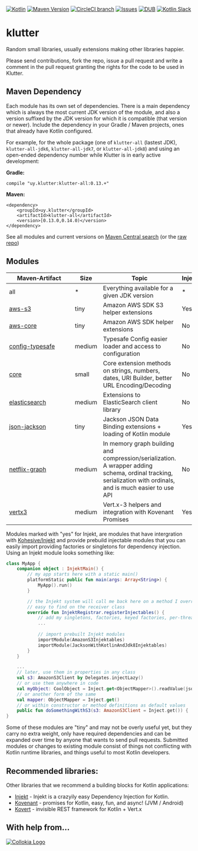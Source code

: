 [![Kotlin](https://img.shields.io/badge/kotlin-1.0.0--rc--1036-blue.svg)](http://kotlinlang.org) [![Maven Version](https://img.shields.io/maven-central/v/uy.klutter/klutter-all-jdk8.svg)](http://search.maven.org/#search%7Cga%7C1%7Cg%3A%22uy.klutter%22) [![CircleCI branch](https://img.shields.io/circleci/project/kohesive/klutter/master.svg)](https://circleci.com/gh/kohesive/klutter/tree/master) [![Issues](https://img.shields.io/github/issues/kohesive/klutter.svg)](https://github.com/kohesive/klutter/issues?q=is%3Aopen) [![DUB](https://img.shields.io/dub/l/vibe-d.svg)](https://github.com/kohesive/klutter/blob/master/LICENSE) [![Kotlin Slack](https://img.shields.io/badge/chat-kotlin%20slack-orange.svg)](http://kotlinslackin.herokuapp.com)

# klutter
Random small libraries, usually extensions making other libraries happier.  

Please send contributions, fork the repo, issue a pull request and write a comment in the pull request granting the
rights for the code to be used in Klutter.

## Maven Dependency

Each module has its own set of dependencies.  There is a main dependency which is always the most current JDK
version of the module, and also a version suffixed by the JDK version for which it is compatible (that version or newer).
Include the dependency in your Gradle / Maven projects, ones that already have Kotlin configured.

For example, for the whole package (one of `klutter-all` (lastest JDK), `klutter-all-jdk6`, `klutter-all-jdk7`, or `klutter-all-jdk8`) and using an
open-ended dependency number while Klutter is in early active development:

**Gradle:**

```
compile "uy.klutter:klutter-all:0.13.+"
```

**Maven:**
```
<dependency>
    <groupId>uy.klutter</groupId>
    <artifactId>klutter-all</artifactId>
    <version>[0.13.0,0.14.0)</version>
</dependency>
```
 
See all modules and current versions on [Maven Central search](http://search.maven.org/#search%7Cga%7C1%7Cg%3A%22uy.klutter%22%20) (or the [raw repo](https://repo1.maven.org/maven2/uy/klutter/))

## Modules

|&nbsp;&nbsp;&nbsp;&nbsp;&nbsp;Maven&#8209;Artifact&nbsp;&nbsp;&nbsp;&nbsp;&nbsp;|Size|Topic|Injekt|
|------|------|------|------|
|all|*|Everything available for a given JDK version|*|
|[aws-s3](aws-s3/)|tiny|Amazon AWS SDK S3 helper extensions|Yes|
|[aws-core](aws-core/)|tiny|Amazon AWS SDK helper extensions|No|
|[config-typesafe](config-typesafe/)|medium|Typesafe Config easier loader and access to configuration|No|
|[core](core/)|small|Core extension methods on strings, numbers, dates, URI Builder, better URL Encoding/Decoding|No|
|[elasticsearch](elasticsearch/)|medium|Extensions to ElasticSearch client library|No|
|[json-jackson](json-jackson/)|tiny|Jackson JSON Data Binding extensions + loading of Kotlin module|Yes|
|[netflix-graph](netflix-graph/)|medium|In memory graph building and compression/serialization.  A wrapper adding schema, ordinal tracking, serialization with ordinals, and is much easier to use API|No|
|[vertx3](vertx3/)|medium|Vert.x-3 helpers and integration with Kovenant Promises|Yes|

Modules marked with "yes" for Injekt, are modules that have intergration with [Kohesive/Injekt](http://github.com/kohesive/injekt) and provide prebuild injectable modules that you can easily import providing factories or singletons for dependency injection.  Using an Injekt module looks something like:

```kotlin
class MyApp {
    companion object : InjektMain() {
        // my app starts here with a static main()
        platformStatic public fun main(args: Array<String>) {
            MyApp().run()
        }

        // the Injekt system will call me back here on a method I override.  And all my functions for registration are
        // easy to find on the receiver class
        override fun InjektRegistrar.registerInjectables() {
            // add my singletons, factories, keyed factories, per-thread factories, ...
            ...
 
            // import prebuilt Injekt modules
            importModule(AmazonS3Injektables)  
            importModule(JacksonWithKotlinAndJdk8Injektables)
        }
    }

    ...
    // later, use them in properties in any class
    val s3: AmazonS3Client by Delegates.injectLazy()
    // or use them anywhere in code
    val myObject: CoolObject = Inject.get<ObjectMapper>().readValue(jsonString)
    // or another form of the same
    val mapper: ObjectMapper = Inject.get()
    // or within constructor or method definitions as default values
    public fun doSomethingWithS3(s3: AmazonS3Client = Inject.get()) { ... }
}
```

Some of these modules are "tiny" and may not be overly useful yet, but they carry no extra weight, only have required dependencies and can be expanded over time by anyone that wants to send pull requests.  Submitted modules or changes to existing module consist of things not conflicting with Kotlin runtime libraries, and things useful to most Kotlin developers.

## Recommended libraries:

Other libraries that we recommend a building blocks for Kotlin applications:

* [Injekt](https://github.com/kohesive/injekt/blob/master/README.md) - Injekt is a crazyily easy Dependency Injection for Kotlin. 
* [Kovenant](http://kovenant.komponents.nl) - promises for Kotlin, easy, fun, and async! (JVM / Android)
* [Kovert](https://github.com/kohesive/kovert) - invisible REST framework for Kotlin + Vert.x

## With help from...

[![Collokia Logo](https://www.collokia.com/images/collokia-logo-210x75.png)](https://www.collokia.com)


